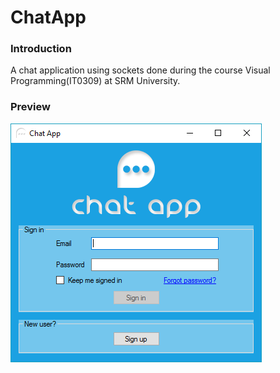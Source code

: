 # ChatApp

### Introduction

A chat application using sockets done during the course Visual Programming(IT0309) at SRM University.

### Preview

![](/preview/preview.png)
